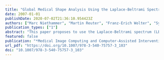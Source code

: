 ```yaml
---
title: "Global Medical Shape Analysis Using the Laplace-Beltrami Spectrum"
date: 2007-01-01
publishDate: 2020-07-02T21:36:10.954423Z
authors: ["Marc Niethammer", "Martin Reuter", "Franz-Erich Wolter", "Sylvain Bouix", "Niklas Peinecke", "Min-Seong Koo", "Martha Elizabeth Shenton"]
publication_types: ["1"]
abstract: "This paper proposes to use the Laplace-Beltrami spectrum (LBS) as a global shape descriptor for medical shape analysis, allowing for shape comparisons using minimal shape preprocessing: no registration, mapping, or remeshing is necessary. The discriminatory power of the method is tested on a population of female caudate shapes of normal control subjects and of subjects with schizotypal personality disorder."
featured: false
publication: "*Medical Image Computing and Computer-Assisted Intervention - MICCAI 2007, 10th International Conference, Brisbane, Australia, October 29 - November 2, 2007, Proceedings, Part I*"
url_pdf: "https://doi.org/10.1007/978-3-540-75757-3_103"
doi: "10.1007/978-3-540-75757-3_103"
---
```


